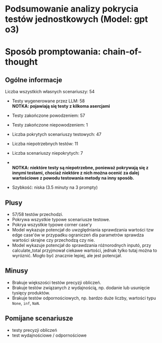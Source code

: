 # Podsumowanie analizy pokrycia testów jednostkowych (Model: gpt o3)
# Sposób promptowania: chain-of-thought

## Ogólne informacje

Liczba wszystkich własnych scenariuszy: 54

- Testy wygenerowane przez LLM: 58
<br/> <strong>NOTKA: pojawiają się testy z kilkoma asercjami</strong>
- Testy zakończone powodzeniem: 57
- Testy zakończone niepowodzeniem: 1


- Liczba pokrytych scenariuszy testowych: 47
- Liczba niepotrzebnych testów: 11
- Liczba scenariuszy niepokrytych: 7
- <br/><strong>NOTKA: niektóre testy są niepotrzebne, ponieważ pokrywają się z innymi testami, chociaż niektóre z nich można ocenić za dalej wartościowe z powodu testowania metody na inny sposób.</strong>
- Szybkość: niska (3.5 minuty na 3 prompty)

## Plusy

- 57/58 testów przechodzi.
- Pokrywa wszystkie typowe scenariusze testowe.
- Pokrya wszystkie typowe corner case'y
- Model wykazuje potencjał do uwzględniania sprawdzania wartości tzw edge case'ów w przypadku ograniczeń dla parametrów sprawdza wartości skrajne czy przechodzą czy nie.
- Model wykazuje potencjał do sprawdzania różnorodnych inputó, przy calculate_total przyjmował ciekawe wartości, jednak tylko tutaj można to wyróznić. Mogło być znacznie lepiej, ale jest potencjał.

## Minusy

- Brakuje większości testów precyzji obliczeń.
- Brakuje testów związanych z wydajnością, np. dodanie lub usunięcie tysięcy produktów.
- Brakuje testów odpornościowych, np. bardzo duże liczby, wartości typu `None`, `inf`, `NaN`.

## Pomijane scenariusze

- testy precyzji obliczeń
- test wydajnościowe / odpornościowe


